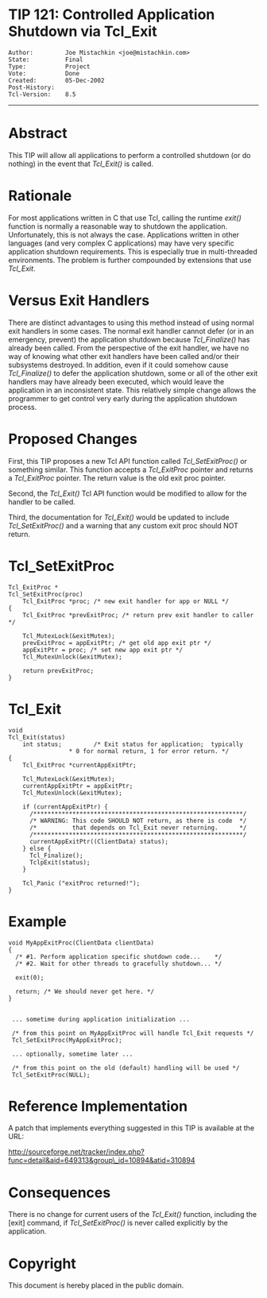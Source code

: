 # TIP 121: Controlled Application Shutdown via Tcl_Exit
	Author:         Joe Mistachkin <joe@mistachkin.com>
	State:          Final
	Type:           Project
	Vote:           Done
	Created:        05-Dec-2002
	Post-History:   
	Tcl-Version:    8.5
-----

# Abstract

This TIP will allow all applications to perform a controlled shutdown
\(or do nothing\) in the event that _Tcl\_Exit\(\)_ is called.

# Rationale

For most applications written in C that use Tcl, calling the runtime
_exit\(\)_ function is normally a reasonable way to shutdown the
application.  Unfortunately, this is not always the case.
Applications written in other languages \(and very complex C
applications\) may have very specific application shutdown
requirements.  This is especially true in multi-threaded
environments.  The problem is further compounded by extensions that
use _Tcl\_Exit_.

# Versus Exit Handlers

There are distinct advantages to using this method instead of using
normal exit handlers in some cases.  The normal exit handler cannot
defer \(or in an emergency, prevent\) the application shutdown because
_Tcl\_Finalize\(\)_ has already been called.  From the perspective of
the exit handler, we have no way of knowing what other exit handlers
have been called and/or their subsystems destroyed. In addition, even
if it could somehow cause _Tcl\_Finalize\(\)_ to defer the application
shutdown, some or all of the other exit handlers may have already
been executed, which would leave the application in an inconsistent
state.  This relatively simple change allows the programmer to get
control very early during the application shutdown process.

# Proposed Changes

First, this TIP proposes a new Tcl API function called
_Tcl\_SetExitProc\(\)_ or something similar.  This function
accepts a _Tcl\_ExitProc_ pointer and returns a _Tcl\_ExitProc_
pointer.  The return value is the old exit proc pointer.

Second, the _Tcl\_Exit\(\)_ Tcl API function would be modified to
allow for the handler to be called.

Third, the documentation for _Tcl\_Exit\(\)_ would be updated to
include _Tcl\_SetExitProc\(\)_ and a warning that any custom exit proc
should NOT return.

# Tcl\_SetExitProc

	Tcl_ExitProc *
	Tcl_SetExitProc(proc)
	    Tcl_ExitProc *proc; /* new exit handler for app or NULL */
	{
	    Tcl_ExitProc *prevExitProc; /* return prev exit handler to caller */
	
	    Tcl_MutexLock(&exitMutex);
	    prevExitProc = appExitPtr; /* get old app exit ptr */
	    appExitPtr = proc; /* set new app exit ptr */
	    Tcl_MutexUnlock(&exitMutex);
	
	    return prevExitProc;
	}

# Tcl\_Exit

	void
	Tcl_Exit(status)
	    int status;			/* Exit status for application;  typically
					 * 0 for normal return, 1 for error return. */
	{
	    Tcl_ExitProc *currentAppExitPtr;
	
	    Tcl_MutexLock(&exitMutex);
	    currentAppExitPtr = appExitPtr;
	    Tcl_MutexUnlock(&exitMutex);
	
	    if (currentAppExitPtr) {
	      /***********************************************************/
	      /* WARNING: This code SHOULD NOT return, as there is code  */
	      /*          that depends on Tcl_Exit never returning.      */
	      /***********************************************************/
	      currentAppExitPtr((ClientData) status);
	    } else {
	      Tcl_Finalize();
	      TclpExit(status);
	    }
	
	    Tcl_Panic ("exitProc returned!");
	}

# Example

	void MyAppExitProc(ClientData clientData)
	{
	  /* #1. Perform application specific shutdown code...    */
	  /* #2. Wait for other threads to gracefully shutdown... */
	
	  exit(0);
	
	  return; /* We should never get here. */
	}
	
	
	 ... sometime during application initialization ...
	
	 /* from this point on MyAppExitProc will handle Tcl_Exit requests */
	 Tcl_SetExitProc(MyAppExitProc);
	
	 ... optionally, sometime later ...
	
	 /* from this point on the old (default) handling will be used */
	 Tcl_SetExitProc(NULL);

# Reference Implementation

A patch that implements everything suggested in this TIP is available
at the URL:

<http://sourceforge.net/tracker/index.php?func=detail&aid=649313&group\_id=10894&atid=310894>

# Consequences

There is no change for current users of the _Tcl\_Exit\(\)_ function,
including the [exit] command, if _Tcl\_SetExitProc\(\)_ is never
called explicitly by the application.

# Copyright

This document is hereby placed in the public domain.

